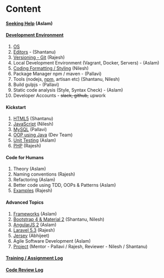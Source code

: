 # Content
#### [Seeking Help](help.md) (Aslam)

#### [Development Environment](dev-env.md)
1. [OS](linux.md)
1. [Editors](editors.md) - (Shantanu)
3. [Versioning - Git](git-versioning.md) (Rajesh)
7. Local Development Environment (Vagrant, Docker, Servers) - (Aslam)
2. [Coding Formatting / Styling](styleguide.md) (Nilesh)
4. Package Manager npm / maven - (Pallavi)
8. Tools (nodejs, [npm](npm.md), artisan etc) (Shantanu, Nilesh)
5. Build gulpjs - (Pallavi) 
6. Static code analysis (Style, Syntax Check) - (Aslam)
9. Developer Accounts - ~~slack, github,~~ upwork

#### Kickstart
1. [HTML5](html.md) (Shantanu)
2. [JavaScript](javaScript.md) (Nilesh)
4. [MySQL](mysql.md) (Pallavi)
1. [OOP using Java](oops.md) (Dev Team)
2. [Unit Testing](testing.md) (Aslam)
3. [PHP](php.md) (Rajesh)


#### Code for Humans
1. Theory (Aslam)
2. Naming conventions (Rajesh)
3. Refactoring (Aslam)
4. Better code using TDD, OOPs & Patterns (Aslam)
5. [Examples](code.md) (Rajesh)

#### Advanced Topics
1. [Frameworks](frameworks.md) (Aslam)
1. [Bootstrap 4 & Material 2](bs-md.md) (Shantanu, Nilesh)
2. [AngularJS 2](angular2.md) (Aslam)
3. [Laravel 5.3](laravel.md) (Rajesh)
4. [Jersey](jersey.md) (Abhijeet)
1. Agile Software Development (Aslam)
5. [Project](project.md) (Mentor - Pallavi / Rajesh, Reviewer - Nilesh / Shantanu)

#### [Training / Assignment Log](training-log.md)
#### [Code Review Log](code-review-log.md)
